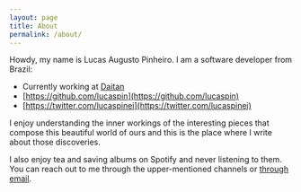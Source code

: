 ```yaml
---
layout: page
title: About
permalink: /about/
---
```


Howdy, my name is Lucas Augusto Pinheiro. I am a software developer from Brazil:
- Currently working at [Daitan](https://www.daitan.com/)
- [https://github.com/lucaspin](https://github.com/lucaspin)
- [https://twitter.com/lucaspinei](https://twitter.com/lucaspinei)

I enjoy understanding the inner workings of the interesting pieces that compose this beautiful world of ours and this is the place where I write about those discoveries.

I also enjoy tea and saving albums on Spotify and never listening to them. You can reach out to me through the upper-mentioned channels or [through email](mailto:pinheiro.lucasaugusto@gmail.com).
